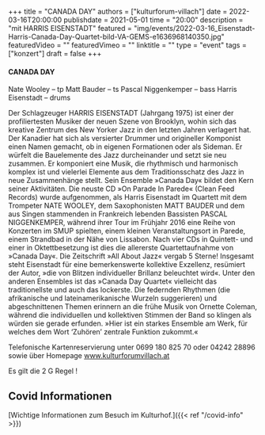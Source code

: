 +++
title = "CANADA DAY"
authors = ["kulturforum-villach"]
date = 2022-03-16T20:00:00
publishdate = 2021-05-01
time = "20:00"
description = "mit HARRIS EISENSTADT"
featured = "img/events/2022-03-16_Eisenstadt-Harris-Canada-Day-Quartet-bild-VA-GEMS-e1636968140350.jpg"
featuredVideo = ""
featuredVimeo = ""
linktitle = ""
type = "event"
tags = ["konzert"]
draft = false
+++


#### CANADA DAY
  
Nate Wooley – tp
Matt Bauder – ts
Pascal Niggenkemper – bass
Harris Eisenstadt – drums

Der Schlagzeuger HARRIS EISENSTADT (Jahrgang 1975) ist einer der profiliertesten Musiker der neuen Szene von Brooklyn, wohin sich das kreative Zentrum des New Yorker Jazz in den letzten Jahren verlagert hat. Der Kanadier hat sich als versierter Drummer und origineller Komponist einen Namen gemacht, ob in eigenen Formationen oder als Sideman. Er würfelt die Bauelemente des Jazz durcheinander und setzt sie neu zusammen. Er komponiert eine Musik, die rhythmisch und harmonisch komplex ist und vielerlei Elemente aus dem Traditionsschatz des Jazz in neue Zusammenhänge stellt. Sein Ensemble »Canada Day« bildet den Kern seiner Aktivitäten. Die neuste CD »On Parade In Parede« (Clean Feed Records) wurde aufgenommen, als Harris Eisenstadt im Quartett mit dem Trompeter NATE WOOLEY, dem Saxophonisten MATT BAUDER und dem aus Singen stammenden in Frankreich lebenden Bassisten PASCAL NIGGENKEMPER, während ihrer Tour im Frühjahr 2016 eine Reihe von Konzerten im SMUP spielten, einem kleinen Veranstaltungsort in Parede, einem Strandbad in der Nähe von Lissabon. Nach vier CDs in Quintett- und einer in Oktettbesetzung ist dies die allererste Quartettaufnahme von »Canada Day«. Die Zeitschrift »All About Jazz« vergab 5 Sterne! Insgesamt steht Eisenstadt für eine bemerkenswerte kollektive Exzellenz, resümiert der Autor, »die von Blitzen individueller Brillanz beleuchtet wird«. Unter den anderen Ensembles ist das »Canada Day Quartet« vielleicht das traditionellste und auch das lockerste. Die federnden Rhythmen (die afrikanische und lateinamerikanische Wurzeln suggerieren) und abgeschnittenen Themen erinnern an die frühe Musik von Ornette Coleman, während die individuellen und kollektiven Stimmen der Band so klingen als würden sie gerade erfunden. »Hier ist ein starkes Ensemble am Werk, für welches dem Wort ‘Zuhören’ zentrale Funktion zukommt.«

Telefonische Kartenreservierung unter 0699 180 825 70 oder 04242 28896  sowie über Homepage www.kulturforumvillach.at                             

Es gilt die 2 G Regel !


## Covid Informationen

[Wichtige Informationen zum Besuch im Kulturhof.]({{< ref "/covid-info" >}})
